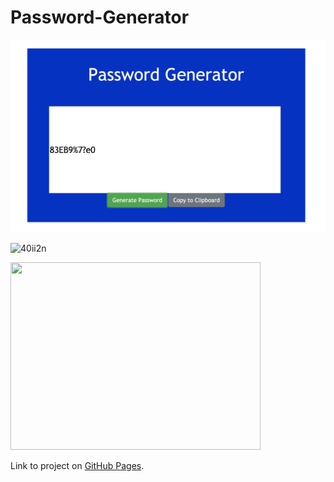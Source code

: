 # Password-Generator

![](images/screenShot.png)

<!-- <img src="images/screenShot.png"> -->

![40ii2n](https://user-images.githubusercontent.com/53204226/81325985-5ec86500-9056-11ea-9348-03199b20dcbd.gif)

<img src="https://user-images.githubusercontent.com/53204226/81325985-5ec86500-9056-11ea-9348-03199b20dcbd.gif" width="400" height="300">


Link to project on [GitHub Pages](https://rosebourn.github.io/Password-Generator/).
